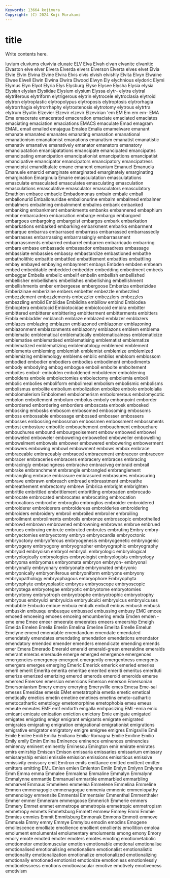 ```yaml
---
Keywords: 13664 kojimura
Copyright: (C) 2024 Koji Murakami
---
```


# title

Write contents here.



luvium eluviums
eluvivia eluxate ELV Elva Elvah elvan elvanite elvanitic Elvaston elve
elver Elvera Elverda elvers Elverson Elverta elves elvet Elvia Elvie
Elvin Elvina Elvine Elvira Elvis elvis elvish elvishly Elvita Elvyn
Elwaine Elwee Elwell Elwin Elwina Elwira Elwood Elwyn Ely elychnious
elydoric Elymi Elymus Elyn Elyot Elyria Elys Elysburg Elyse Elysee
Elysha Elysia elysia Elysian elysian Elysiidae Elysium elysium Elyssa elytr-
elytra elytral elytriferous elytriform elytrigerous elytrin elytrocele elytroclasia elytroid elytron
elytroplastic elytropolypus elytroposis elytroptosis elytrorhagia elytrorrhagia elytrorrhaphy elytrostenosis elytrotomy elytrous
elytrtra elytrum Elyutin Elzevier Elzevir elzevir Elzevirian 'em EM Em
em em- EMA Ema emacerate emacerated emaceration emaciate emaciated emaciates
emaciating emaciation emaciations EMACS emaculate Emad emagram EMAIL email emailed
emajagua Emalee Emalia emamelware emanant emanate emanated emanates emanating emanation
emanational emanationism emanationist emanations emanatism emanatist emanatistic emanativ emanative emanatively
emanator emanators emanatory emancipatation emancipatations emancipate emancipated emancipates emancipating emancipation
emancipationist emancipations emancipatist emancipative emancipator emancipators emancipatory emancipatress emancipist emandibulate
emane emanent emanium Emanuel Emanuela Emanuele emarcid emarginate emarginated emarginately
emarginating emargination Emarginula Emarie emasculatation emasculatations emasculate emasculated emasculates emasculating
emasculation emasculations emasculative emasculator emasculators emasculatory Emathion embace embacle Embadomonas
embain embale emball emballonurid Emballonuridae emballonurine embalm embalmed embalmer embalmers
embalming embalmment embalms embank embanked embanking embankment embankments embanks embannered
embaphium embar embarcadero embarcation embarge embargo embargoed embargoes embargoing embargoist
embargos embark embarkation embarkations embarked embarking embarkment embarks embarment embarque
embarras embarrased embarrass embarrassed embarrassedly embarrasses embarrassing embarrassingly embarrassment embarrassments
embarred embarrel embarren embarricado embarring embars embase embassade embassador embassadress
embassage embassiate embassies embassy embastardize embastioned embathe embatholithic embattle embattled
embattlement embattles embattling embay embayed embaying embayment embays Embden embden
embeam embed embeddable embedded embedder embedding embedment embeds embeggar Embelia
embelic embelif embelin embellish embellished embellisher embellishers embellishes embellishing embellishment
embellishments ember embergeese embergoose Emberiza emberizidae Emberizinae emberizine embers embetter
embezzle embezzled embezzlement embezzlements embezzler embezzlers embezzles embezzling embiid Embiidae
Embiidina embillow embind Embiodea Embioptera embiotocid Embiotocidae embiotocoid embira embitter
embittered embitterer embittering embitterment embitterments embitters Embla embladder emblanch emblaze
emblazed emblazer emblazers emblazes emblazing emblazon emblazoned emblazoner emblazoning emblazonment
emblazonments emblazonry emblazons emblem emblema emblematic emblematical emblematically emblematicalness emblematicize
emblematise emblematised emblematising emblematist emblematize emblematized emblematizing emblematology emblemed emblement
emblements embleming emblemish emblemist emblemize emblemized emblemizing emblemology emblems emblic
embliss embloom emblossom embodied embodier embodiers embodies embodiment embodiments embody
embodying embog embogue emboil emboite emboitement emboites embol- embolden emboldened
emboldener emboldening emboldens embole embolectomies embolectomy embolemia emboli embolic embolies
emboliform embolimeal embolism embolismic embolisms embolismus embolite embolium embolization embolize
embolo embololalia embolomalerism Embolomeri embolomerism embolomerous embolomycotic embolon emboltement embolum
embolus emboly embonpoint emborder embordered embordering emborders emboscata embosk embosked
embosking embosks embosom embosomed embosoming embosoms emboss embossable embossage embossed
embosser embossers embosses embossing embossman embossmen embossment embossments embost embosture
embottle embouchement embouchment embouchure embouchures embound embourgeoisement embow embowed embowel
emboweled emboweler emboweling embowelled emboweller embowelling embowelment embowels embower embowered
embowering embowerment embowers embowing embowl embowment embows embox embrace embraceable
embraceably embraced embracement embraceor embraceorr embracer embraceries embracers embracery embraces
embracing embracingly embracingness embracive embraciveg embraid embrail embrake embranchment embrangle
embrangled embranglement embrangling embrase embrasure embrasured embrasures embrasuring embrave embrawn
embreach embread embreastment embreathe embreathement embrectomy embrew Embrica embright embrighten
embrittle embrittled embrittlement embrittling embroaden embrocado embrocate embrocated embrocates embrocating
embrocation embrocations embroche embroglio embroglios embroider embroidered embroiderer embroiderers embroideress
embroideries embroidering embroiders embroidery embroil embroiled embroiler embroiling embroilment embroilments
embroils embronze embroscopic embrothelled embrowd embrown embrowned embrowning embrowns embrue
embrued embrues embruing embrute embruted embrutes embruting Embry embry- embryectomies
embryectomy embryo embryocardia embryoctonic embryoctony embryoferous embryogenesis embryogenetic embryogenic embryogeny
embryogony embryographer embryographic embryography embryoid embryoism embryol embryol. embryologic embryological
embryologically embryologies embryologist embryologists embryology embryoma embryomas embryomata embryon embryon-
embryonal embryonally embryonary embryonate embryonated embryonic embryonically embryoniferous embryoniform embryons
embryony embryopathology embryophagous embryophore Embryophyta embryophyte embryoplastic embryos embryoscope embryoscopic
embryotega embryotegae embryotic embryotome embryotomies embryotomy embryotroph embryotrophe embryotrophic embryotrophy
embryous embryulci embryulcia embryulculci embryulcus embryulcuses embubble Embudo embue embuia
embulk embull embus embush embusk embuskin embusqu embusque embussed embussing
embusy EMC emcee emceed emceeing emcees emceing emcumbering emda Emden
emden -eme eme Emee emeer emeerate emeerates emeers emeership Emeigh
Emelda Emelen Emelia Emelin Emelina Emeline Emelita Emelle Emelun Emelyne
emend emendable emendandum emendate emendated emendately emendates emendating emendation emendations
emendator emendatory emended emender emenders emendicate emending emends emer Emera
Emerado Emerald emerald emerald-green emeraldine emeralds emerant emeras emeraude emerge
emerged emergence emergences emergencies emergency emergent emergently emergentness emergents emergers
emerges emerging Emeric Emerick emerick emeried emeries emeril emerit Emerita
emerita emeritae emerited emeriti emeritus emerituti emerize emerized emerizing emerod
emerods emeroid emeroids emerse emersed Emersen emersion emersions Emerson emerson
Emersonian Emersonianism Emery emery emerying Emeryville emes Emesa Eme-sal emeses
Emesidae emesis EMet emetatrophia emetia emetic emetical emetically emetics emetin
emetine emetines emetins emeto-cathartic emetocathartic emetology emetomorphine emetophobia emeu emeus
emeute emeutes EMF emf emforth emgalla emhpasizing EMI -emia emic
emicant emicate emication emiction emictory Emie emigate emigated emigates emigating
emigr emigrant emigrants emigrate emigrated emigrates emigrating emigration emigrational emigrationist
emigrations emigrative emigrator emigratory emigre emigree emigres Emigsville Emil Emile
Emilee Emili Emilia Emiliano Emilia-Romagna Emilie Emiline Emilio Emily emily
Emim Emina Eminence eminence eminences eminencies eminency eminent eminently Eminescu
Emington emir emirate emirates emirs emirship Emiscan Emison emissaria emissaries
emissarium emissary emissaryship emissi emissile emission emissions emissitious emissive emissivity
emissory emit Emitron emits emittance emitted emittent emitter emitters emitting
EML Emlen emlen Emlenton Emlin Emlyn Emlynn Emlynne Emm Emma
emma Emmalee Emmalena Emmaline Emmalyn Emmalynn Emmalynne emmantle Emmanuel emmarble
emmarbled emmarbling emmarvel Emmaus Emmeleen emmeleia Emmelene Emmelina Emmeline Emmen
emmenagogic emmenagogue emmenia emmenic emmeniopathy emmenology emmensite Emmental Emmentaler Emmenthal
Emmenthaler Emmer emmer Emmeram emmergoose Emmerich Emmerie emmers Emmery Emmet
emmet emmetrope emmetropia emmetropic emmetropism emmetropy emmets Emmetsburg Emmett emmew
Emmey Emmi Emmie Emmies emmies Emmit Emmitsburg Emmonak Emmons Emmott
emmove Emmuela Emmy emmy Emmye Emmylou emodin emodins Emogene emollescence
emolliate emollience emollient emollients emollition emoloa emolument emolumental emolumentary emoluments
emong emony Emory emory emote emoted emoter emoters emotes emoting
emotiometabolic emotiomotor emotiomuscular emotion emotionable emotional emotionalise emotionalised emotionalising emotionalism
emotionalist emotionalistic emotionality emotionalization emotionalize emotionalized emotionalizing emotionally emotioned emotionist
emotionize emotionless emotionlessly emotionlessness emotions emotiovascular emotive emotively emotiveness emotivism
